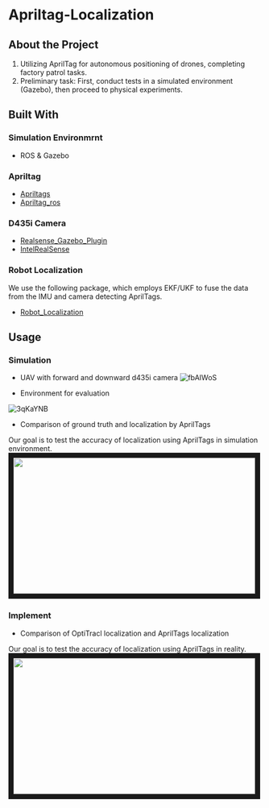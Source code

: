 # Apriltag-Localization

## About the Project

1. Utilizing AprilTag for autonomous positioning of drones, completing factory patrol tasks.
2. Preliminary task: First, conduct tests in a simulated environment (Gazebo), then proceed to physical experiments.

## Built With

### Simulation Environmrnt
* ROS & Gazebo

### Apriltag
* [Apriltags](https://optitag.io/blogs/news/using-your-apriltag-with-ros)
* [Apriltag_ros](https://github.com/AprilRobotics/apriltag_ros)

### D435i Camera
* [Realsense_Gazebo_Plugin](https://github.com/pal-robotics/realsense_gazebo_plugin)
* [IntelRealSense](https://github.com/IntelRealSense/realsense-ros)

### Robot Localization
We use the following package, which employs EKF/UKF to fuse the data from the IMU and camera detecting AprilTags.
* [Robot_Localization](https://github.com/cra-ros-pkg/robot_localization/tree/melodic-devel)

## Usage

### Simulation

* UAV with forward and downward d435i camera
![fbAIWoS](https://github.com/Leo125Jan/Apriltag-Localization/assets/98295556/42abefe9-42c8-4034-826d-629ff589029f)

* Environment for evaluation

![3qKaYNB](https://github.com/Leo125Jan/Apriltag-Localization/assets/98295556/48ee5cd6-d4b3-479d-ba61-68aa515ac558)

* Comparison of ground truth and localization by AprilTags

Our goal is to test the accuracy of localization using AprilTags in simulation environment.
<a href="http://www.youtube.com/watch?v=-AoKKMnz1AA" target="_blank"><img src="http://img.youtube.com/vi/-AoKKMnz1AA/0.jpg" 
width="480" height="270" border="10" /></a>

### Implement

* Comparison of OptiTracl localization and AprilTags localization

Our goal is to test the accuracy of localization using AprilTags in reality.
<a href="http://www.youtube.com/watch?v=7sUJfCsmZnY" target="_blank"><img src="http://img.youtube.com/vi/7sUJfCsmZnY/0.jpg" 
width="480" height="270" border="10" /></a>


